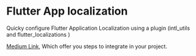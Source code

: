 # Flutter App localization

Quicky configure Flutter Application Localization using a plugin (intl_utils and flutter_localizations )

[Medium Link](https://medium.com/@santoshndevadiga/flutter-localization-2cebccc4951a?sk=8e092bfdc2cd6ad9b32f68275a2a6e8b), Which offer you steps to integrate in your project.


